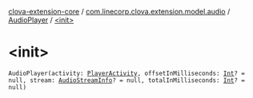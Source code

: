[clova-extension-core](../../index.md) / [com.linecorp.clova.extension.model.audio](../index.md) / [AudioPlayer](index.md) / [&lt;init&gt;](./-init-.md)

# &lt;init&gt;

`AudioPlayer(activity: `[`PlayerActivity`](../-player-activity/index.md)`, offsetInMilliseconds: `[`Int`](https://kotlinlang.org/api/latest/jvm/stdlib/kotlin/-int/index.html)`? = null, stream: `[`AudioStreamInfo`](../-audio-stream-info/index.md)`? = null, totalInMilliseconds: `[`Int`](https://kotlinlang.org/api/latest/jvm/stdlib/kotlin/-int/index.html)`? = null)`